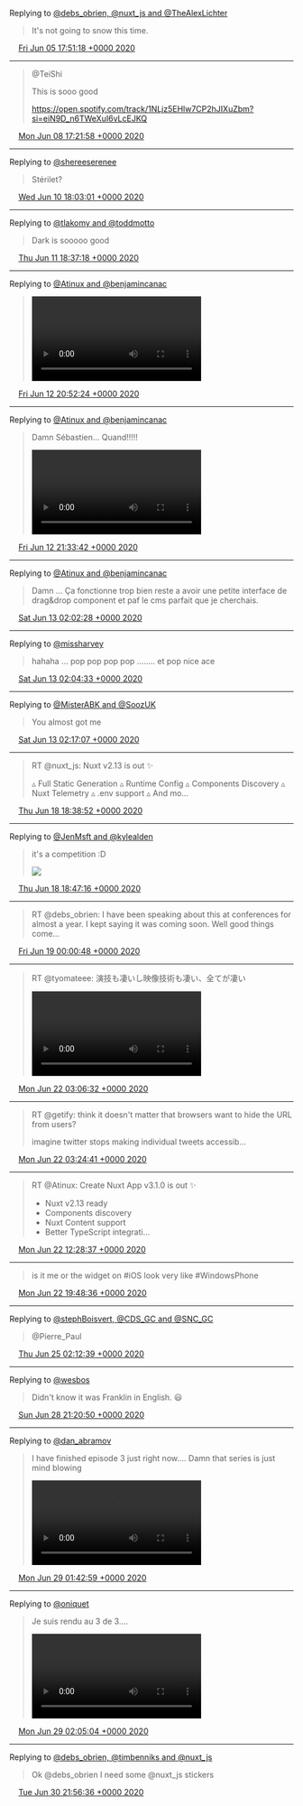 Replying to [@debs_obrien, @nuxt_js and @TheAlexLichter](https://twitter.com/debs_obrien/status/1268931099218116608)

> It's not going to snow this time.

<img src="/media/tweet.ico" width="12" /> [Fri Jun 05 17:51:18 +0000 2020](https://twitter.com/eduplessis/status/1268963623382257665)

----

> @TeiShi
>
> This is sooo good
>
> https://open.spotify.com/track/1NLjz5EHlw7CP2hJIXuZbm?si=eiN9D_n6TWeXuI6vLcEJKQ

<img src="/media/tweet.ico" width="12" /> [Mon Jun 08 17:21:58 +0000 2020](https://twitter.com/eduplessis/status/1270043406149042178)

----

Replying to [@shereeserenee](https://twitter.com/shereeserenee/status/1270184578267914241)

> Stérilet?

<img src="/media/tweet.ico" width="12" /> [Wed Jun 10 18:03:01 +0000 2020](https://twitter.com/eduplessis/status/1270778509712142337)

----

Replying to [@tlakomy and @toddmotto](https://twitter.com/tlakomy/status/1271147765297537026)

> Dark is sooooo good

<img src="/media/tweet.ico" width="12" /> [Thu Jun 11 18:37:18 +0000 2020](https://twitter.com/eduplessis/status/1271149525999194115)

----

Replying to [@Atinux and @benjamincanac](https://twitter.com/Atinux/status/1271486634022895617)

> <video controls><source src="/media/1271545912964403200-EaVwQ_BXgAoqDZo.mp4">Your browser does not support the video tag.</video>

<img src="/media/tweet.ico" width="12" /> [Fri Jun 12 20:52:24 +0000 2020](https://twitter.com/eduplessis/status/1271545912964403200)

----

Replying to [@Atinux and @benjamincanac](https://twitter.com/Atinux/status/1271486634022895617)

> Damn Sébastien... Quand!!!!!
>
> <video controls><source src="/media/1271556304469995522-EaV5t3OXYAAhcIu.mp4">Your browser does not support the video tag.</video>

<img src="/media/tweet.ico" width="12" /> [Fri Jun 12 21:33:42 +0000 2020](https://twitter.com/eduplessis/status/1271556304469995522)

----

Replying to [@Atinux and @benjamincanac](https://twitter.com/Atinux/status/1271569402165673984)

> Damn ... Ça fonctionne trop bien reste a avoir une petite interface de drag&amp;drop component et paf le cms parfait que je cherchais.

<img src="/media/tweet.ico" width="12" /> [Sat Jun 13 02:02:28 +0000 2020](https://twitter.com/eduplessis/status/1271623943221370882)

----

Replying to [@missharvey](https://twitter.com/missharvey/status/1271588597007818752)

> hahaha ... pop pop pop pop ........ et pop
> nice ace

<img src="/media/tweet.ico" width="12" /> [Sat Jun 13 02:04:33 +0000 2020](https://twitter.com/eduplessis/status/1271624469224869889)

----

Replying to [@MisterABK and @SoozUK](https://twitter.com/MisterABK/status/1271598728252665857)

> You almost got me

<img src="/media/tweet.ico" width="12" /> [Sat Jun 13 02:17:07 +0000 2020](https://twitter.com/eduplessis/status/1271627632266936320)

----

> RT @nuxt_js: Nuxt v2.13 is out ✨
>
> ▵ Full Static Generation
> ▵ Runtime Config
> ▵ Components Discovery
> ▵ Nuxt Telemetry
> ▵ .env support
> ▵ And mo…

<img src="/media/tweet.ico" width="12" /> [Thu Jun 18 18:38:52 +0000 2020](https://twitter.com/eduplessis/status/1273686636161912832)

----

Replying to [@JenMsft and @kylealden](https://twitter.com/JenMsft/status/1273683866750906368)

> it's a competition :D
>
> ![](/media/1273688750208552961-Ea0NGtzXkAcqfoO.png)

<img src="/media/tweet.ico" width="12" /> [Thu Jun 18 18:47:16 +0000 2020](https://twitter.com/eduplessis/status/1273688750208552961)

----

> RT @debs_obrien: I have been speaking about this at conferences for almost a year. I kept saying it was coming soon. Well good things come…

<img src="/media/tweet.ico" width="12" /> [Fri Jun 19 00:00:48 +0000 2020](https://twitter.com/eduplessis/status/1273767651710468097)

----

> RT @tyomateee: 演技も凄いし映像技術も凄い、全てが凄い
>
> <video controls><source src="/media/1274901558241693697-Elku4RClGQSiNo0k.mp4">Your browser does not support the video tag.</video>

<img src="/media/tweet.ico" width="12" /> [Mon Jun 22 03:06:32 +0000 2020](https://twitter.com/eduplessis/status/1274901558241693697)

----

> RT @getify: think it doesn't matter that browsers want to hide the URL from users?
>
> imagine twitter stops making individual tweets accessib…

<img src="/media/tweet.ico" width="12" /> [Mon Jun 22 03:24:41 +0000 2020](https://twitter.com/eduplessis/status/1274906124660113408)

----

> RT @Atinux: Create Nuxt App v3.1.0 is out ✨
>
> - Nuxt v2.13 ready
> - Components discovery
> - Nuxt Content support
> - Better TypeScript integrati…

<img src="/media/tweet.ico" width="12" /> [Mon Jun 22 12:28:37 +0000 2020](https://twitter.com/eduplessis/status/1275043009055404033)

----

> is it me or the widget on #iOS look very like #WindowsPhone

<img src="/media/tweet.ico" width="12" /> [Mon Jun 22 19:48:36 +0000 2020](https://twitter.com/eduplessis/status/1275153734113337345)

----

Replying to [@stephBoisvert, @CDS_GC and @SNC_GC](https://twitter.com/stephBoisvert/status/1275967335891906563)

> @Pierre_Paul

<img src="/media/tweet.ico" width="12" /> [Thu Jun 25 02:12:39 +0000 2020](https://twitter.com/eduplessis/status/1275975162387730432)

----

Replying to [@wesbos](https://twitter.com/wesbos/status/1276957021619785729)

> Didn't know it was Franklin in English. 😃

<img src="/media/tweet.ico" width="12" /> [Sun Jun 28 21:20:50 +0000 2020](https://twitter.com/eduplessis/status/1277351275244511232)

----

Replying to [@dan_abramov](https://twitter.com/dan_abramov/status/1277211824493133824)

> I have finished episode 3 just right now.... Damn that series is just mind blowing
>
> <video controls><source src="/media/1277417247737368583-EbpMNUlWkAAojzT.mp4">Your browser does not support the video tag.</video>

<img src="/media/tweet.ico" width="12" /> [Mon Jun 29 01:42:59 +0000 2020](https://twitter.com/eduplessis/status/1277417247737368583)

----

Replying to [@oniquet](https://twitter.com/oniquet/status/1277410558271250434)

> Je suis rendu au 3 de 3....
>
> <video controls><source src="/media/1277422805416632320-EbpRRKFWAAIMM_H.mp4">Your browser does not support the video tag.</video>

<img src="/media/tweet.ico" width="12" /> [Mon Jun 29 02:05:04 +0000 2020](https://twitter.com/eduplessis/status/1277422805416632320)

----

Replying to [@debs_obrien, @timbenniks and @nuxt_js](https://twitter.com/debs_obrien/status/1278057804713136128)

> Ok @debs_obrien I need some @nuxt_js stickers

<img src="/media/tweet.ico" width="12" /> [Tue Jun 30 21:56:36 +0000 2020](https://twitter.com/eduplessis/status/1278085049020284928)